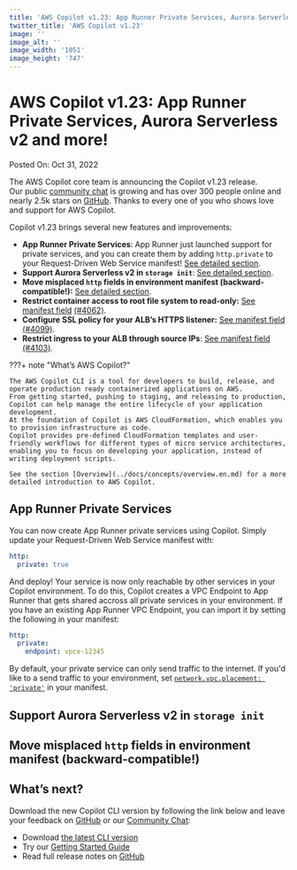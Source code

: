 ```yaml
---
title: 'AWS Copilot v1.23: App Runner Private Services, Aurora Serverless v2 and more!'
twitter_title: 'AWS Copilot v1.23'
image: ''
image_alt: ''
image_width: '1051'
image_height: '747'
---
```


# AWS Copilot v1.23: App Runner Private Services, Aurora Serverless v2 and more!

Posted On: Oct 31, 2022

The AWS Copilot core team is announcing the Copilot v1.23 release.   
Our public [сommunity сhat](https://gitter.im/aws/copilot-cli) is growing and has over 300 people online and nearly 2.5k stars on [GitHub](http://github.com/aws/copilot-cli/).
Thanks to every one of you who shows love and support for AWS Copilot.

Copilot v1.23 brings several new features and improvements:

- **App Runner Private Services**: App Runner just launched support for private services, and you can create them by adding `http.private` to your Request-Driven Web Service manifest! [See detailed section](#app-runner-private-services).
- **Support Aurora Serverless v2 in `storage init`**: [See detailed section](#support-aurora-serverless-v2-in-storage-init).
- **Move misplaced `http` fields in environment manifest (backward-compatible!):** [See detailed section](#move-misplaced-http-fields-in-environment-manifest-backward-compatible).
- **Restrict container access to root file system to read-only:** [See manifest field](https://aws.github.io/copilot-cli/docs/manifest/lb-web-service/#storage-readonlyfs) [(#4062)](https://github.com/aws/copilot-cli/pull/4062).
- **Configure SSL policy for your ALB’s HTTPS listener:** [See manifest field](https://aws.github.io/copilot-cli/docs/manifest/environment/#http-public-sslpolicy) [(#4099)](https://github.com/aws/copilot-cli/pull/4099).
- **Restrict ingress to your ALB through source IPs**: [See manifest field](https://aws.github.io/copilot-cli/docs/manifest/environment/#http-public-ingress-source-ips) [(#4103)](https://github.com/aws/copilot-cli/pull/4103).


???+ note "What’s AWS Copilot?"

    The AWS Copilot CLI is a tool for developers to build, release, and operate production ready containerized applications on AWS.
    From getting started, pushing to staging, and releasing to production, Copilot can help manage the entire lifecycle of your application development.
    At the foundation of Copilot is AWS CloudFormation, which enables you to provision infrastructure as code.
    Copilot provides pre-defined CloudFormation templates and user-friendly workflows for different types of micro service architectures,
    enabling you to focus on developing your application, instead of writing deployment scripts.

    See the section [Overview](../docs/concepts/overview.en.md) for a more detailed introduction to AWS Copilot.

## App Runner Private Services
You can now create App Runner private services using Copilot. Simply update your Request-Driven Web Service manifest with:
```yaml
http:
  private: true
```
And deploy! Your service is now only reachable by other services in your Copilot environment.
To do this, Copilot creates a VPC Endpoint to App Runner that gets shared accross all private services in your environment.
If you have an existing App Runner VPC Endpoint, you can import it by setting the following in your manifest:
```yaml
http:
  private:
    endpoint: vpce-12345
```
By default, your private service can only send traffic to the internet.
If you'd like to a send traffic to your environment, set [`network.vpc.placement: 'private'`](../../docs/manifest/rd-web-service/#network-vpc-placement) in your manifest.

## Support Aurora Serverless v2 in `storage init`

## Move misplaced `http` fields in environment manifest (backward-compatible!)

## What’s next?

Download the new Copilot CLI version by following the link below and leave your feedback on [GitHub](https://github.com/aws/copilot-cli/) or our [Community Chat](https://gitter.im/aws/copilot-cli):

- Download [the latest CLI version](../docs/getting-started/install.en.md)
- Try our [Getting Started Guide](../docs/getting-started/first-app-tutorial.en.md)
- Read full release notes on [GitHub](https://github.com/aws/copilot-cli/releases/tag/v1.23.0)
